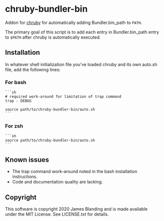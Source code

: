 # chruby-bundler-bin

Addon for [chruby](https://github.com/postmodern/chruby) for automatically
adding Bundler.bin_path to `PATH`.

The primary goal of this script is to add each entry in Bundler.bin_path entry
to `$PATH` after chruby is automatically executed.

## Installation

In whatever shell initialization file you've loaded chruby and its own auto.sh
file, add the following lines:

### For bash

    ```sh
    # required work-around for limitation of trap command
    trap - DEBUG

    source path/to/chruby-bundler-bin/auto.sh
    ```

### For zsh

    ```sh
    source path/to/chruby-bundler-bin/auto.sh
    ```

## Known issues

* The trap command work-around noted in the bash installation instructions.
* Code and documentation quality are lacking.

## Copyright

This software is copyright 2020 James Blanding and is made available
under the MIT License.  See LICENSE.txt for details.

